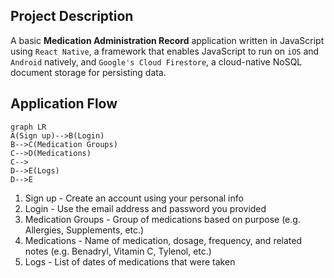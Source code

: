 ## Project Description ##
A basic __Medication Administration Record__ application written in JavaScript using `React Native`, a framework that enables JavaScript to run on `iOS` and `Android` natively, and `Google's Cloud Firestore`, a cloud-native NoSQL document storage for persisting data.

## Application Flow ##

```mermaid
graph LR
A(Sign up)-->B(Login)
B-->C(Medication Groups)
C-->D(Medications)
C-->
D-->E(Logs)
D-->E
```
1. Sign up - Create an account using your personal info
2. Login - Use the email address and password you provided
3. Medication Groups - Group of medications based on purpose (e.g. Allergies, Supplements, etc.)
4. Medications - Name of medication, dosage, frequency, and related notes (e.g. Benadryl, Vitamin C, Tylenol, etc.)
5. Logs - List of dates of medications that were taken